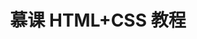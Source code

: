 ---
layout: redirect
title: 慕课 HTML+CSS 教程
categories: HTML
redirect_to:
    http://www.imooc.com/learn/9
---